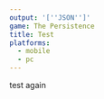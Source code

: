 ```yaml
---
output: '[''JSON'']'
game: The Persistence
title: Test
platforms:
  - mobile
  - pc
---
```

test again
